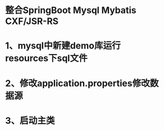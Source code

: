 # 整合SpringBoot Mysql Mybatis CXF/JSR-RS

# 1、mysql中新建demo库运行resources下sql文件
# 2、修改application.properties修改数据源
# 3、启动主类
